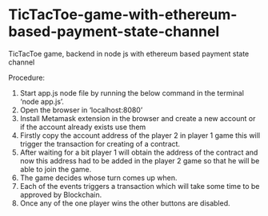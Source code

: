 # TicTacToe-game-with-ethereum-based-payment-state-channel
TicTacToe game, backend in node js with ethereum based payment state channel

Procedure:

1.	Start app.js node file by running the below command in the terminal ‘node app.js’.
2.	Open the browser in  ‘localhost:8080’
3.	Install Metamask extension in the browser and create a new account or if the account already exists use them
4.	Firstly copy the account address of the player 2 in player 1 game this will trigger the transaction for creating of a contract.
5.	After waiting for a bit player 1 will obtain the address of the contract and now this address had to be added in the player 2 game so that he will be able to join the game.
6.	The game decides whose turn comes up when.
7.	Each of the events triggers a transaction which will take some time to be approved by Blockchain.
8.	Once any of the one player wins the other buttons are disabled.
